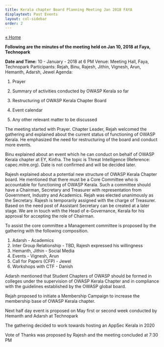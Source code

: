 ```yaml
---
title: Kerala chapter Board Planning Meeting Jan 2018 FAYA
displaytext: Past Events
layout: col-sidebar
order: 2
---
```

<a href="../index.html" class="previous">&laquo; Home</a>


**Following are the minutes of the meeting held on Jan 10, 2018 at Faya, Technopark**

**Date and Time:** 10 - January - 2018 at 6 PM Venue: Meeting Hall, Faya, Technopark Participants: Rejah, Binu, Rajesh, Jithin, Vignesh, Arun, Hemanth, Adarsh, Jewel Agenda:

   1. Prayer

   2. Summary of activities conducted by OWASP Kerala so far

   3. Restructuring of OWASP Kerala Chapter Board

   4. Event calendar

   5. Any other relevant matter to be discussed


The meeting started with Prayer. Chapter Leader, Rejah welcomed the gathering and explained about the current status of functioning of OWASP Kerala. He emphasized the need for restructuring of the board and conduct more events.

Binu explained about an event which he can conduct on behalf of OWASP Kerala chapter at EY, Kinfra. The topic is Threat Intelligence (Reference: capec.mitre.org). Date is not confirmed and will be decided later.

Rajesh explained about a potential new structure of OWASP Kerala Chapter board. He mentioned that there must be a Core Committee who is accountable for functioning of OWASP Kerala. Such a committee should have a Chairman, Secretary and Treasurer with representation from Government, Industry and Academics. Rejah was elected unanimously as the Secretary. Rajesh is temporarily assigned with the charge of Treasurer. Based on the need post of Assistant Secretary can be created at a later stage. We are in touch with the Head of e-Governance, Kerala for his approval for accepting the role of Chairman.

To assist the core committee a Management committee is proposed by the gathering with the following composition.

   1. Adarsh - Academics
   2. Inter Group Relationship - TBD, Rajesh expressed his willingness
   3. Hemanth, Jithin - Social Media
   4. Events - Vignesh, Arun
   5. Call for Papers (CFP) - Jewel
   6. Workshops with CTF - Danish

Adarsh mentioned that Student Chapters of OWASP should be formed in colleges under the supervision of OWASP Kerala Chapter and in compliance with the guidelines established by the OWASP global board.

Rejah proposed to initiate a Membership Campaign to increase the membership base of OWASP Kerala chapter.

Next half day event is proposed on May first or second week conducted by Hemanth and Adarsh at Technopark

The gathering decided to work towards hosting an AppSec Kerala in 2020

Vote of Thanks was proposed by Rajesh and the meeting concluded at 7:30 PM 
